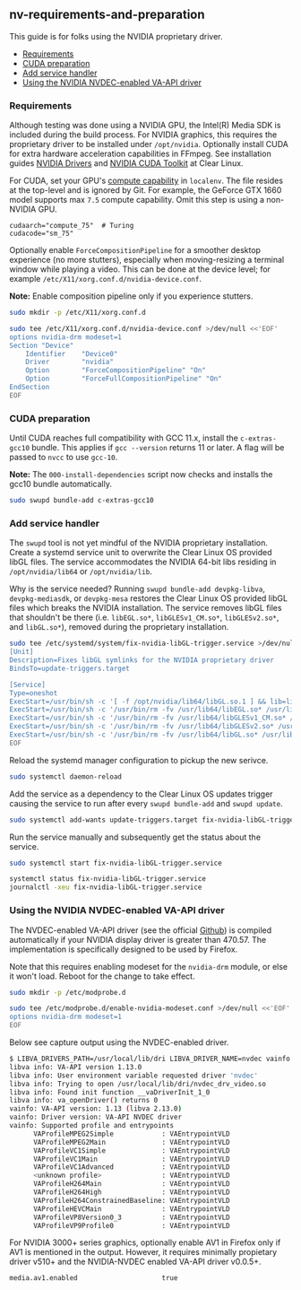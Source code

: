 ## nv-requirements-and-preparation

This guide is for folks using the NVIDIA proprietary driver.

* [Requirements](#requirements)
* [CUDA preparation](#cuda-preparation)
* [Add service handler](#add-service-handler)
* [Using the NVIDIA NVDEC-enabled VA-API driver](#nvdec-driver)

### <a id="requirements">Requirements

Although testing was done using a NVIDIA GPU, the Intel(R) Media SDK is included during the build process. For NVIDIA graphics, this requires the proprietary driver to be installed under `/opt/nvidia`. Optionally install CUDA for extra hardware acceleration capabilities in FFmpeg. See installation guides [NVIDIA Drivers](https://docs.01.org/clearlinux/latest/tutorials/nvidia.html) and [NVIDIA CUDA Toolkit](https://docs.01.org/clearlinux/latest/tutorials/nvidia-cuda.html) at Clear Linux.

For CUDA, set your GPU's [compute capability](https://en.wikipedia.org/wiki/CUDA) in `localenv`. The file resides at the top-level and is ignored by Git. For example, the GeForce GTX 1660 model supports max `7.5` compute capability. Omit this step is using a non-NVIDIA GPU.

```text
cudaarch="compute_75"  # Turing
cudacode="sm_75"
```

Optionally enable `ForceCompositionPipeline` for a smoother desktop experience (no more stutters), especially when moving-resizing a terminal window while playing a video. This can be done at the device level; for example `/etc/X11/xorg.conf.d/nvidia-device.conf`.

**Note:** Enable composition pipeline only if you experience stutters.

```bash
sudo mkdir -p /etc/X11/xorg.conf.d

sudo tee /etc/X11/xorg.conf.d/nvidia-device.conf >/dev/null <<'EOF'
options nvidia-drm modeset=1
Section "Device"
    Identifier    "Device0"
    Driver        "nvidia"
    Option        "ForceCompositionPipeline" "On"
    Option        "ForceFullCompositionPipeline" "On"
EndSection
EOF
```

### <a id="cuda-preparation">CUDA preparation

Until CUDA reaches full compatibility with GCC 11.x, install the `c-extras-gcc10` bundle. This applies if `gcc --version` returns 11 or later. A flag will be passed to `nvcc` to use `gcc-10`.

**Note:** The `000-install-dependencies` script now checks and installs the gcc10 bundle automatically.

```bash
sudo swupd bundle-add c-extras-gcc10
```

### <a id="add-service-handler">Add service handler

The `swupd` tool is not yet mindful of the NVIDIA proprietary installation. Create a systemd service unit to overwrite the Clear Linux OS provided libGL files. The service accommodates the NVIDIA 64-bit libs residing in `/opt/nvidia/lib64` or `/opt/nvidia/lib`.

Why is the service needed? Running `swupd bundle-add devpkg-libva`, `devpkg-mediasdk`, or `devpkg-mesa` restores the Clear Linux OS provided libGL files which breaks the NVIDIA installation. The service removes libGL files that shouldn't be there (i.e. `libEGL.so*`, `libGLESv1_CM.so*`, `libGLESv2.so*`, and `libGL.so*`), removed during the proprietary installation.

```bash
sudo tee /etc/systemd/system/fix-nvidia-libGL-trigger.service >/dev/null <<'EOF'
[Unit]
Description=Fixes libGL symlinks for the NVIDIA proprietary driver
BindsTo=update-triggers.target

[Service]
Type=oneshot
ExecStart=/usr/bin/sh -c '[ -f /opt/nvidia/lib64/libGL.so.1 ] && lib=lib64 || lib=lib; /usr/bin/ln -sfv /opt/nvidia/$lib/libGL.so.1 /usr/lib/libGL.so.1'
ExecStart=/usr/bin/sh -c '/usr/bin/rm -fv /usr/lib64/libEGL.so* /usr/lib32/libEGL.so*'
ExecStart=/usr/bin/sh -c '/usr/bin/rm -fv /usr/lib64/libGLESv1_CM.so* /usr/lib32/libGLESv1_CM.so*'
ExecStart=/usr/bin/sh -c '/usr/bin/rm -fv /usr/lib64/libGLESv2.so* /usr/lib32/libGLESv2.so*'
ExecStart=/usr/bin/sh -c '/usr/bin/rm -fv /usr/lib64/libGL.so* /usr/lib32/libGL.so*'
EOF
```

Reload the systemd manager configuration to pickup the new serivce.

```bash
sudo systemctl daemon-reload
```

Add the service as a dependency to the Clear Linux OS updates trigger causing the service to run after every `swupd bundle-add` and `swupd update`.

```bash
sudo systemctl add-wants update-triggers.target fix-nvidia-libGL-trigger.service
```

Run the service manually and subsequently get the status about the service.

```bash
sudo systemctl start fix-nvidia-libGL-trigger.service

systemctl status fix-nvidia-libGL-trigger.service
journalctl -xeu fix-nvidia-libGL-trigger.service
```

### <a id="nvdec-driver">Using the NVIDIA NVDEC-enabled VA-API driver

The NVDEC-enabled VA-API driver (see the official [Github](https://github.com/elFarto/nvidia-vaapi-driver)) is compiled automatically if your NVIDIA display driver is greater than 470.57. The implementation is specifically designed to be used by Firefox.

Note that this requires enabling modeset for the `nvidia-drm` module, or else it won't load. Reboot for the change to take effect.

```bash
sudo mkdir -p /etc/modprobe.d

sudo tee /etc/modprobe.d/enable-nvidia-modeset.conf >/dev/null <<'EOF'
options nvidia-drm modeset=1
EOF
```

Below see capture output using the NVDEC-enabled driver.

```bash
$ LIBVA_DRIVERS_PATH=/usr/local/lib/dri LIBVA_DRIVER_NAME=nvdec vainfo
libva info: VA-API version 1.13.0
libva info: User environment variable requested driver 'nvdec'
libva info: Trying to open /usr/local/lib/dri/nvdec_drv_video.so
libva info: Found init function __vaDriverInit_1_0
libva info: va_openDriver() returns 0
vainfo: VA-API version: 1.13 (libva 2.13.0)
vainfo: Driver version: VA-API NVDEC driver
vainfo: Supported profile and entrypoints
      VAProfileMPEG2Simple            : VAEntrypointVLD
      VAProfileMPEG2Main              : VAEntrypointVLD
      VAProfileVC1Simple              : VAEntrypointVLD
      VAProfileVC1Main                : VAEntrypointVLD
      VAProfileVC1Advanced            : VAEntrypointVLD
      <unknown profile>               : VAEntrypointVLD
      VAProfileH264Main               : VAEntrypointVLD
      VAProfileH264High               : VAEntrypointVLD
      VAProfileH264ConstrainedBaseline: VAEntrypointVLD
      VAProfileHEVCMain               : VAEntrypointVLD
      VAProfileVP8Version0_3          : VAEntrypointVLD
      VAProfileVP9Profile0            : VAEntrypointVLD
```

For NVIDIA 3000+ series graphics, optionally enable AV1 in Firefox only if AV1
is mentioned in the output. However, it requires minimally propietary driver
v510+ and the NVIDIA-NVDEC enabled VA-API driver v0.0.5+.

```text
media.av1.enabled                     true
```

